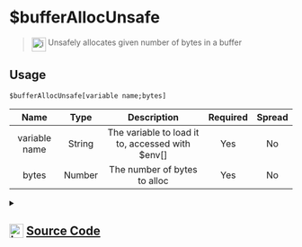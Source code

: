 # $bufferAllocUnsafe
> <img align="top" src="https://upload.wikimedia.org/wikipedia/commons/thumb/e/e4/Infobox_info_icon.svg/160px-Infobox_info_icon.svg.png?20150409153300" alt="image" width="25" height="auto"> Unsafely allocates given number of bytes in a buffer
## Usage
```
$bufferAllocUnsafe[variable name;bytes]
```
| Name | Type | Description | Required | Spread
| :---: | :---: | :---: | :---: | :---: |
variable name | String | The variable to load it to, accessed with $env[<name>] | Yes | No
bytes | Number | The number of bytes to alloc | Yes | No
<details>
<summary>
    
## <img align="top" src="https://cdn4.iconfinder.com/data/icons/iconsimple-logotypes/512/github-512.png" alt="image" width="25" height="auto">  [Source Code](https://github.com/tryforge/ForgeScript-V2/blob/main/src/native/bufferAllocUnsafe.ts)
    
</summary>
    
```ts
import { ArgType, NativeFunction, Return } from "../structures";

export default new NativeFunction({
    name: "$bufferAllocUnsafe",
    version: "1.1.0",
    description: "Unsafely allocates given number of bytes in a buffer",
    unwrap: true,
    brackets: true,
    args: [
        {
            name: "variable name",
            description: "The variable to load it to, accessed with $env[<name>]",
            rest: false,
            required: true,
            type: ArgType.String
        },
        {
            name: "bytes",
            description: "The number of bytes to alloc",
            type: ArgType.Number,
            rest: false,
            required: true
        }
    ],
    execute(ctx, [ name, bytes ]) {
        return this.success(void ctx.setEnvironmentKey(name, Buffer.allocUnsafe(bytes)))
    },
})
```
    
</details>